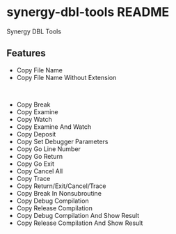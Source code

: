 # synergy-dbl-tools README

Synergy DBL Tools

## Features

* Copy File Name
* Copy File Name Without Extension
<br>

* Copy Break
* Copy Examine
* Copy Watch
* Copy Examine And Watch
* Copy Deposit
* Copy Set Debugger Parameters
* Copy Go Line Number
* Copy Go Return
* Copy Go Exit
* Copy Cancel All
* Copy Trace
* Copy Return/Exit/Cancel/Trace
* Copy Break In Nonsubroutine
* Copy Debug Compilation
* Copy Release Compilation
* Copy Debug Compilation And Show Result
* Copy Release Compilation And Show Result